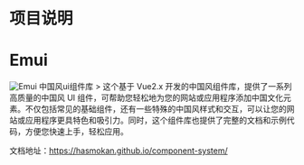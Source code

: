 # 项目说明

# Emui 
<img src="https://postimg.cc/56DcYjND"  alt="Emui" />
中国风ui组件库
> 这个基于 Vue2.x 开发的中国风组件库，提供了一系列高质量的中国风 UI 组件，可帮助您轻松地为您的网站或应用程序添加中国文化元素。不仅包括常见的基础组件，还有一些特殊的中国风样式和交互，可以让您的网站或应用程序更具特色和吸引力。同时，这个组件库也提供了完整的文档和示例代码，方便您快速上手，轻松应用。


文档地址：https://hasmokan.github.io/component-system/
